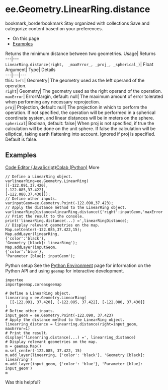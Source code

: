  
#  ee.Geometry.LinearRing.distance 
bookmark_borderbookmark Stay organized with collections  Save and categorize content based on your preferences.
  * On this page
  * [Examples](https://developers.google.com/earth-engine/apidocs/ee-geometry-linearring-distance#examples)


Returns the minimum distance between two geometries. 
Usage| Returns  
---|---  
`LinearRing.distance(right,  _maxError_, _proj_, _spherical_)`| Float  
Argument| Type| Details  
---|---|---  
this: `left`| Geometry| The geometry used as the left operand of the operation.  
`right`| Geometry| The geometry used as the right operand of the operation.  
`maxError`| ErrorMargin, default: null| The maximum amount of error tolerated when performing any necessary reprojection.  
`proj`| Projection, default: null| The projection in which to perform the operation. If not specified, the operation will be performed in a spherical coordinate system, and linear distances will be in meters on the sphere.  
`spherical`| Boolean, default: false| When proj is not specified, if true the calculation will be done on the unit sphere. If false the calculation will be elliptical, taking earth flattening into account. Ignored if proj is specified. Default is false.  
## Examples
[Code Editor (JavaScript)](https://developers.google.com/earth-engine/apidocs/ee-geometry-linearring-distance#code-editor-javascript-sample)[Colab (Python)](https://developers.google.com/earth-engine/apidocs/ee-geometry-linearring-distance#colab-python-sample) More
```
// Define a LinearRing object.
varlinearRing=ee.Geometry.LinearRing(
[[-122.091,37.420],
[-122.085,37.422],
[-122.080,37.430]]);
// Define other inputs.
varinputGeom=ee.Geometry.Point(-122.090,37.423);
// Apply the distance method to the LinearRing object.
varlinearRingDistance=linearRing.distance({'right':inputGeom,'maxError':1});
// Print the result to the console.
print('linearRing.distance(...) =',linearRingDistance);
// Display relevant geometries on the map.
Map.setCenter(-122.085,37.422,15);
Map.addLayer(linearRing,
{'color':'black'},
'Geometry [black]: linearRing');
Map.addLayer(inputGeom,
{'color':'blue'},
'Parameter [blue]: inputGeom');
```
Python setup
See the [ Python Environment](https://developers.google.com/earth-engine/guides/python_install) page for information on the Python API and using `geemap` for interactive development.
```
importee
importgeemap.coreasgeemap
```
```
# Define a LinearRing object.
linearring = ee.Geometry.LinearRing(
  [[-122.091, 37.420], [-122.085, 37.422], [-122.080, 37.430]]
)
# Define other inputs.
input_geom = ee.Geometry.Point(-122.090, 37.423)
# Apply the distance method to the LinearRing object.
linearring_distance = linearring.distance(right=input_geom, maxError=1)
# Print the result.
display('linearring.distance(...) =', linearring_distance)
# Display relevant geometries on the map.
m = geemap.Map()
m.set_center(-122.085, 37.422, 15)
m.add_layer(linearring, {'color': 'black'}, 'Geometry [black]: linearring')
m.add_layer(input_geom, {'color': 'blue'}, 'Parameter [blue]: input_geom')
m
```

Was this helpful?
